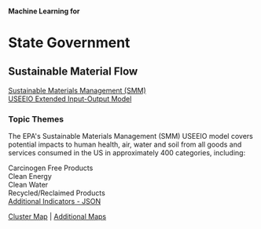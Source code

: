 #### Machine Learning for
# State Government


<h2>Sustainable Material Flow</h2>

<!--
## Sustainable Materials Management (SMM)
/smm-demo/about.html
-->

<a href="https://www.epa.gov/smm">Sustainable Materials Management (SMM)</a>  
[USEEIO Extended Input-Output Model](https://cfpub.epa.gov/si/si_public_record_report.cfm?Lab=NRMRL&dirEntryId=336332)


### Topic Themes

The EPA's Sustainable Materials Management (SMM) USEEIO model covers potential impacts to human health, air, water and soil from all goods and services consumed in the US in approximately 400 categories, including:


Carcinogen Free Products<!--(toxin free manufacturing)-->  
Clean Energy<!-- (solar, geothermal, hydrogen, 4th-generation nuclear)-->  
Clean Water  
Recycled/Reclaimed Products  
[Additional Indicators - JSON](https://smmtool.app.cloud.gov/api/GAUSEEIO/indicators)




<!--
Handsfree Devices (AR headsets, heads-up computing, hands-free devices)  
Living Buildings  (living building challenge, 7 petals: energy, equity, health, beauty, materials, site, water)  
Local Sourcing  (locally made, reduced shipping, package-free, local carts)    
Metal-Organic Frameworks (mof, harvesting water from air)  
Nano Wood and Super Wood  
Reclaiming Carbon  
Reduced Packaging  
Restoring Waterways  (clean water, swimming, rivers, lakes, public, parks)  
Recycling Plastics (recycling centers, conversion to [naphtha](https://www.sciencedaily.com/releases/2019/02/190206131956.htm))  
Shared Mobility (shared mobility API, electric bikes, electric scooters)   
Upwardly Mobility  (workforce, gig economy, mentor networks)  
<br>

[SMM USEEIO-API Includes](https://smmtool.app.cloud.gov/)
Good and service lookups
Life cycle impact calculation
Purchaser to producer price conversions
Emission intensity modifiers
-->

<!--

USEEIO API widget functions will include good and service lookups, life cycle impact calculation, purchaser to producer price conversions, and emission intensity modifiers. 
-->


<a href="../community/map/leaflet" target="mainframe">Cluster Map</a> | 
<a href="maptests" target="mainframe">Additional Maps</a><br><br>




<!--
[DataScape Resources](resources)  
  -->
<!--
[DataScape Experiments](https://datascape.github.io/graphs)  
-->

<!--
Earlier Proposal
https://docs.google.com/document/d/1-Q4Aeu1AdvP-c2iFaccOnaX8MWSOW5my0U__5_8izXQ/

https://docs.google.com/presentation/d/1WMd5GCYD-pnKDqdGE6GYtM3M-bjNRXgqVBTCzi7Plmg/edit?ts=5c7af7b9#slide=id.p
-->

<div class="text introtext">



</div>



